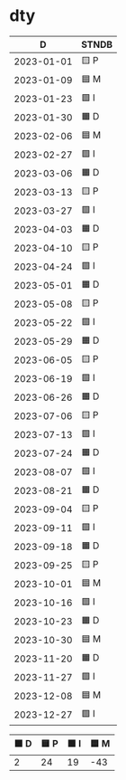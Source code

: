 # dty

| D | STNDB |
| --- | --- |
| 2023-01-01 |  🟨 P  |
| 2023-01-09 |  🟦 M  |
| 2023-01-23 |  🟩 I  |
| 2023-01-30 |  🟧 D  |
| 2023-02-06 |  🟦 M  |
| 2023-02-27 |  🟩 I  |
| 2023-03-06 |  🟧 D  |
| 2023-03-13 |  🟨 P  |
| 2023-03-27 |  🟩 I  |
| 2023-04-03 |  🟧 D  |
| 2023-04-10 |  🟨 P  |
| 2023-04-24 |  🟩 I  |
| 2023-05-01 |  🟧 D  |
| 2023-05-08 |  🟨 P  |
| 2023-05-22 |  🟩 I  |
| 2023-05-29 |  🟧 D  |
| 2023-06-05 |  🟨 P  |
| 2023-06-19 |  🟩 I  |
| 2023-06-26 |  🟧 D  |
| 2023-07-06 |  🟨 P  |
| 2023-07-13 |  🟩 I  |
| 2023-07-24 |  🟧 D  |
| 2023-08-07 |  🟩 I  |
| 2023-08-21 |  🟧 D  |
| 2023-09-04 |  🟨 P  |
| 2023-09-11 |  🟩 I  |
| 2023-09-18 |  🟧 D  |
| 2023-09-25 |  🟨 P  |
| 2023-10-01 |  🟦 M  |
| 2023-10-16 |  🟩 I  |
| 2023-10-23 |  🟧 D  |
| 2023-10-30 |  🟦 M  |
| 2023-11-20 |  🟧 D  |
| 2023-11-27 |  🟩 I  |
| 2023-12-08 |  🟦 M  |
| 2023-12-27 |  🟩 I  |

| 🟧 D | 🟨 P | 🟩 I | 🟦 M |
| --- | --- | --- | --- |
|  2  |  24 |  19  | -43 |
